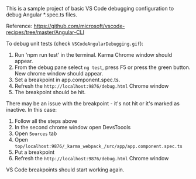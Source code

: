 This is a sample project of basic VS Code debugging configuration to debug Angular *.spec.ts files.

Reference: https://github.com/microsoft/vscode-recipes/tree/master/Angular-CLI

To debug unit tests (check `VSCodeAngularDebugging.gif`):
1. Run 'npm run test' in the terminal. Karma Chrome window should appear.
2. From the debug pane select `ng test`, press F5 or press the green button. New chrome window should appear.
3. Set a breakpoint in app.component.spec.ts.
4. Refresh the `http://localhost:9876/debug.html` Chrome window
5. The breakpoint should be hit.


There may be an issue with the breakpoint - it's not hit or it's marked as inactive. In this case:
1. Follow all the steps above
2. In the second chrome window open DevsToools
3. Open `Sources` tab
4. Open `top/localhost:9876/_karma_webpack_/src/app/app.component.spec.ts`
5. Put a breakpoint 
6. Refresh the `http://localhost:9876/debug.html` Chrome window

VS Code breakpoints should start working again.
